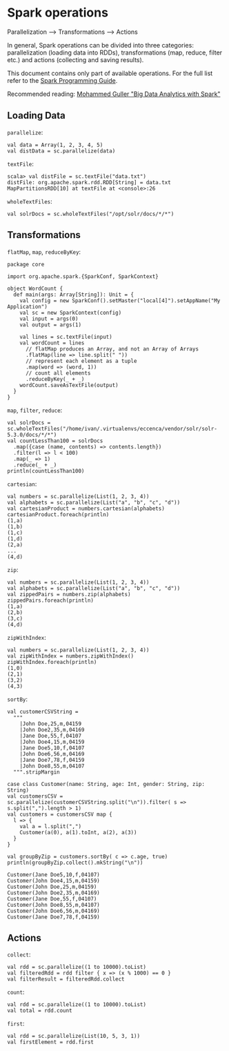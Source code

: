 # Spark operations

Parallelization --> Transformations --> Actions

In general, Spark operations can be divided into three categories: parallelization (loading data into RDDs), transformations (map, reduce, filter etc.) and actions (collecting and saving results).

This document contains only part of available operations. For the full list refer to the [Spark Programming Guide](http://spark.apache.org/docs/2.1.1/programming-guide.html).

Recommended reading: [Mohammed Guller "Big Data Analytics with Spark"](https://www.amazon.com/Big-Data-Analytics-Spark-Practitioners/dp/1484209656)

## Loading Data

`parallelize`:
```
val data = Array(1, 2, 3, 4, 5)
val distData = sc.parallelize(data)
```

`textFile`:
```
scala> val distFile = sc.textFile("data.txt")
distFile: org.apache.spark.rdd.RDD[String] = data.txt MapPartitionsRDD[10] at textFile at <console>:26
```

`wholeTextFiles`:
```
val solrDocs = sc.wholeTextFiles("/opt/solr/docs/*/*")
```

## Transformations

`flatMap`, `map`, `reduceByKey`:
```
package core

import org.apache.spark.{SparkConf, SparkContext}

object WordCount {
  def main(args: Array[String]): Unit = {
    val config = new SparkConf().setMaster("local[4]").setAppName("My Application")
    val sc = new SparkContext(config)
    val input = args(0)
    val output = args(1)

    val lines = sc.textFile(input)
    val wordCount = lines
      // flatMap produces an Array, and not an Array of Arrays
      .flatMap(line => line.split(" "))
      // represent each element as a tuple
      .map(word => (word, 1))
      // count all elements
      .reduceByKey(_ + _)
    wordCount.saveAsTextFile(output)
  }
}
```

`map`, `filter`, `reduce`:
```
val solrDocs = sc.wholeTextFiles("/home/ivan/.virtualenvs/eccenca/vendor/solr/solr-5.3.0/docs/*/*")
val countLessThan100 = solrDocs
  .map({case (name, contents) => contents.length})
  .filter(l => l < 100)
  .map(_ => 1)
  .reduce(_ + _)
println(countLessThan100)
```

`cartesian`:
```
val numbers = sc.parallelize(List(1, 2, 3, 4))
val alphabets = sc.parallelize(List("a", "b", "c", "d"))
val cartesianProduct = numbers.cartesian(alphabets)
cartesianProduct.foreach(println)
(1,a)
(1,b)
(1,c)
(1,d)
(2,a)
...
(4,d)
```

`zip`:
```
val numbers = sc.parallelize(List(1, 2, 3, 4))
val alphabets = sc.parallelize(List("a", "b", "c", "d"))
val zippedPairs = numbers.zip(alphabets)
zippedPairs.foreach(println)
(1,a)
(2,b)
(3,c)
(4,d)
```

`zipWithIndex`:
```
val numbers = sc.parallelize(List(1, 2, 3, 4))
val zipWithIndex = numbers.zipWithIndex()
zipWithIndex.foreach(println)
(1,0)
(2,1)
(3,2)
(4,3)
```

`sortBy`:
```
val customerCSVString =
  """
    |John Doe,25,m,04159
    |John Doe2,35,m,04169
    |Jane Doe,55,f,04107
    |John Doe4,15,m,04159
    |Jane Doe5,10,f,04107
    |John Doe6,56,m,04169
    |Jane Doe7,78,f,04159
    |John Doe8,55,m,04107
  """.stripMargin

case class Customer(name: String, age: Int, gender: String, zip: String)
val customersCSV = sc.parallelize(customerCSVString.split("\n")).filter( s => s.split(",").length > 1)
val customers = customersCSV map {
  l => {
    val a = l.split(",")
    Customer(a(0), a(1).toInt, a(2), a(3))
  }
}

val groupByZip = customers.sortBy( c => c.age, true)
println(groupByZip.collect().mkString("\n"))

Customer(Jane Doe5,10,f,04107)
Customer(John Doe4,15,m,04159)
Customer(John Doe,25,m,04159)
Customer(John Doe2,35,m,04169)
Customer(Jane Doe,55,f,04107)
Customer(John Doe8,55,m,04107)
Customer(John Doe6,56,m,04169)
Customer(Jane Doe7,78,f,04159)
```

## Actions

`collect`:
```
val rdd = sc.parallelize((1 to 10000).toList)
val filteredRdd = rdd filter { x => (x % 1000) == 0 }
val filterResult = filteredRdd.collect
```

`count`:
```
val rdd = sc.parallelize((1 to 10000).toList)
val total = rdd.count
```

`first`:
```
val rdd = sc.parallelize(List(10, 5, 3, 1))
val firstElement = rdd.first
```
